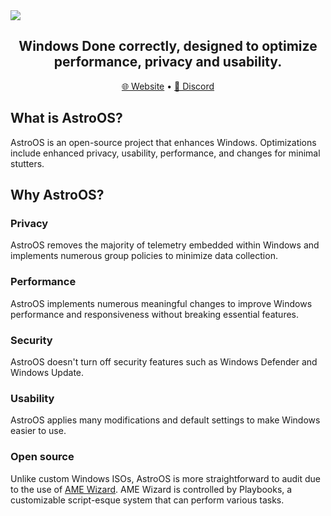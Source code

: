<img src="https://raw.githubusercontent.com/AstroWin/.github/main/icon.png"  />
<h2 align="center">Windows Done correctly, designed to optimize performance, privacy and usability.</h2>

<p align="center">
  <a href="https://astrowin.is-a.dev" target="_blank">🌐 Website</a>
  •
  <a href="https://dsc.gg/enderdevcom" target="_blank">💬 Discord</a>
</p>

## What is AstroOS?
AstroOS is an open-source project that enhances Windows. Optimizations include enhanced privacy, usability, performance, and changes for minimal stutters.

## Why AstroOS?
### Privacy
AstroOS removes the majority of telemetry embedded within Windows and implements numerous group policies to minimize data collection.

### Performance
AstroOS implements numerous meaningful changes to improve Windows performance and responsiveness without breaking essential features.

### Security
AstroOS doesn't turn off security features such as Windows Defender and Windows Update.

### Usability
AstroOS applies many modifications and default settings to make Windows easier to use.

### Open source

Unlike custom Windows ISOs, AstroOS is more straightforward to audit due to the use of [AME Wizard](https://ameliorated.io). AME Wizard is controlled by Playbooks, a customizable script-esque system that can perform various tasks.
